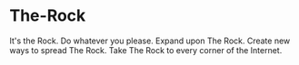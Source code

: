 # The-Rock
It's the Rock.
Do whatever you please. Expand upon The Rock. Create new ways to spread The Rock. Take The Rock to every corner of the Internet.
